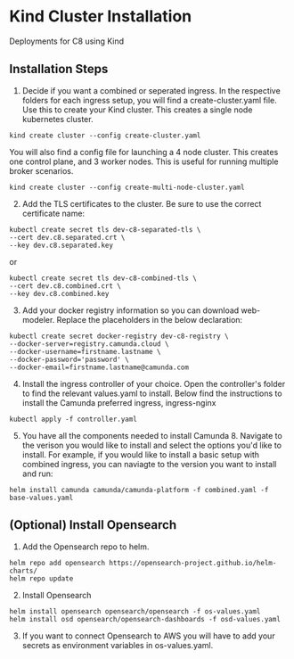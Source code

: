 # Kind Cluster Installation
Deployments for C8 using Kind

## Installation Steps

1. Decide if you want a combined or seperated ingress. In the respective folders for each ingress setup, you will find a create-cluster.yaml file. Use this to create your Kind cluster. This creates a single node kubernetes cluster.
```
kind create cluster --config create-cluster.yaml
```
You will also find a config file for launching a 4 node cluster. This creates one control plane, and 3 worker nodes. This is useful for running multiple broker scenarios.
```
kind create cluster --config create-multi-node-cluster.yaml
```

2. Add the TLS certificates to the cluster. Be sure to use the correct certificate name:
```
kubectl create secret tls dev-c8-separated-tls \
--cert dev.c8.separated.crt \
--key dev.c8.separated.key
```
or
```
kubectl create secret tls dev-c8-combined-tls \
--cert dev.c8.combined.crt \
--key dev.c8.combined.key
```

3. Add your docker registry information so you can download web-modeler. Replace the placeholders in the below declaration:
```
kubectl create secret docker-registry dev-c8-registry \
--docker-server=registry.camunda.cloud \
--docker-username=firstname.lastname \
--docker-password='password' \
--docker-email=firstname.lastname@camunda.com
```

4. Install the ingress controller of your choice. Open the controller's folder to find the relevant values.yaml to install. Below find the instructions to install the Camunda preferred ingress, ingress-nginx

```
kubectl apply -f controller.yaml
```

5. You have all the components needed to install Camunda 8. Navigate to the verison you would like to install and select the options you'd like to install. For example, if you would like to install a basic setup with combined ingress, you can naviagte to the version you want to install and run:
```
helm install camunda camunda/camunda-platform -f combined.yaml -f base-values.yaml
```


## (Optional) Install Opensearch

1. Add the Opensearch repo to helm.
```
helm repo add opensearch https://opensearch-project.github.io/helm-charts/
helm repo update
```

2. Install Opensearch
```
helm install opensearch opensearch/opensearch -f os-values.yaml
helm install osd opensearch/opensearch-dashboards -f osd-values.yaml
```

3. If you want to connect Opensearch to AWS you will have to add your secrets as environment variables in os-values.yaml.